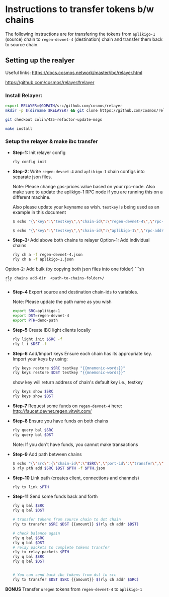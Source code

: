 # Instructions to transfer tokens b/w chains

The following instructions are for transfering the tokens from `aplikigo-1` (source) chain to `regen-devnet-4` (destination) chain and transfer them back to source chain.

## Setting up the realyer

Useful links:
https://docs.cosmos.network/master/ibc/relayer.html

https://github.com/cosmos/relayer#relayer

### Install Relayer:
```sh
export RELAYER=$GOPATH/src/github.com/cosmos/relayer
mkdir -p $(dirname $RELAYER) && git clone https://github.com/cosmos/relayer $RELAYER && cd $RELAYER

git checkout colin/425-refactor-update-msgs

make install
```

### Setup the relayer & make ibc transfer
- **Step-1:** Init relayer config

    ```sh
    rly config init
    ```

- **Step-2:** Write `regen-devnet-4` and `aplikigo-1` chain configs into separate json files.

    Note: Please change gas-prices value based on your rpc-node. Also make sure to update the aplikigo-1 RPC node if you are running this on a different machine.

    Also please update your keyname as wish. `testkey` is being used as an example in this document

    ```sh
    $ echo "{\"key\":\"testkey\",\"chain-id\":\"regen-devnet-4\",\"rpc-addr\":\"http://18.220.101.192:26657\",\"account-prefix\":\"regen:\",\"gas-adjustment\":1.5,\"gas-prices\":\"0.025uregen\",\"trusting-period\":\"336h\"}" > regen-devnet-4.json

    $ echo "{\"key\":\"testkey\",\"chain-id\":\"aplikigo-1\",\"rpc-addr\":\"http://localhost:26657\",\"account-prefix\":\"regen:\",\"gas-adjustment\":1.5,\"gas-prices\":\"0.025utree\",\"trusting-period\":\"336h\"}" > aplikigo-1.json
    ```
- **Step-3:** Add above both chains to relayer
Option-1: Add individual chains
    ```sh
    rly ch a -f regen-devnet-4.json
    rly ch a -f aplikigo-1.json
    ```
Option-2: Add bulk (by copying both json files into one folder)
    ```sh

    rly chains add-dir  <path-to-chains-folder>/
    ```
- **Step-4** Export source and destination chain-ids to variables.

    Note: Please update the path name as you wish
    ```sh
    export SRC=aplikigo-1
    export DST=regen-devnet-4
    export PTH=demo-path
    ```
- **Step-5** Create IBC light clients locally
    ```sh
    rly light init $SRC -f 
    rly l i $DST -f
    ```
- **Step-6** Add/Import keys
Ensure each chain has its appropriate key. Import your keys by using:
    ```sh
    rly keys restore $SRC testkey "{{mnemonic-words}}"
    rly keys restore $DST testkey "{{mnemonic-words}}"
    ```
    show key will return address of chain's default key i.e., testkey
    ```sh
    rly keys show $SRC
    rly keys show $DST
    ```

- **Step-7** Request some funds on `regen-devnet-4` here: http://faucet.devnet.regen.vitwit.com/

- **Step-8** Ensure you have funds on both chains
    ```sh
    rly query bal $SRC
    rly query bal $DST
    ```

    Note: If you don't have funds, you cannot make transactions

- **Step-9** Add path between chains
    ```sh
    $ echo "{\"src\":{\"chain-id\":\"$SRC\",\"port-id\":\"transfer\",\"order\":\"unordered\",\"version\":\"ics20-1\"},\"dst\":{\"chain-id\":\"$DST\",\"port-id\":\"transfer\",\"order\":\"unordered\",\"version\":\"ics20-1\"},\"strategy\":{\"type\":\"naive\"}}" > $PTH.json
    $ rly pth add $SRC $DST $PTH -f $PTH.json
    ```

- **Step-10** Link path (creates client, connections and channels)
    ```sh
    rly tx link $PTH
    ```

- **Step-11** Send some funds back and forth
    ```sh
    rly q bal $SRC
    rly q bal $DST

    # transfer tokens from source chain to dst chain
    rly tx transfer $SRC $DST {{amount}} $(rly ch addr $DST)

    # check balance again
    rly q bal $SRC
    rly q bal $DST
    # relay packets to complete tokens transfer
    rly tx relay-packets $PTH
    rly q bal $SRC
    rly q bal $DST


    # You can send back ibc tokens from dst to src
    rly tx transfer $DST $SRC {{amount}} $(rly ch addr $SRC)
    ```

**BONUS** Transfer `uregen` tokens from `regen-devnet-4` to `aplikigo-1`
